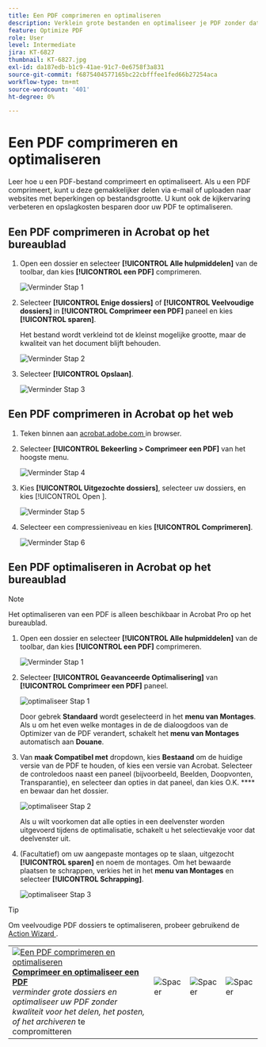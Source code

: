```yaml
---
title: Een PDF comprimeren en optimaliseren
description: Verklein grote bestanden en optimaliseer je PDF zonder dat dit ten koste gaat van de kwaliteit voor delen, posten of archiveren
feature: Optimize PDF
role: User
level: Intermediate
jira: KT-6827
thumbnail: KT-6827.jpg
exl-id: da187edb-b1c9-41ae-91c7-0e6758f3a831
source-git-commit: f6875404577165bc22cbfffee1fed66b27254aca
workflow-type: tm+mt
source-wordcount: '401'
ht-degree: 0%

---
```


# Een PDF comprimeren en optimaliseren

Leer hoe u een PDF-bestand comprimeert en optimaliseert. Als u een PDF comprimeert, kunt u deze gemakkelijker delen via e-mail of uploaden naar websites met beperkingen op bestandsgrootte. U kunt ook de kijkervaring verbeteren en opslagkosten besparen door uw PDF te optimaliseren.

## Een PDF comprimeren in Acrobat op het bureaublad

1. Open een dossier en selecteer **[!UICONTROL Alle hulpmiddelen]** van de toolbar, dan kies **[!UICONTROL een PDF]** comprimeren.

   ![ Verminder Stap 1 ](../assets/Reduce_1.png)

1. Selecteer **[!UICONTROL Enige dossiers]** of **[!UICONTROL Veelvoudige dossiers]** in **[!UICONTROL Comprimeer een PDF]** paneel en kies **[!UICONTROL sparen]**.

   Het bestand wordt verkleind tot de kleinst mogelijke grootte, maar de kwaliteit van het document blijft behouden.

   ![ Verminder Stap 2 ](../assets/Reduce_2.png)

1. Selecteer **[!UICONTROL Opslaan]**.

   ![ Verminder Stap 3 ](../assets/Reduce_3.png)


## Een PDF comprimeren in Acrobat op het web

1. Teken binnen aan [ acrobat.adobe.com ](https://acrobat.adobe.com/nl/nl) in browser.

1. Selecteer **[!UICONTROL Bekeerling > Comprimeer een PDF]** van het hoogste menu.

   ![ Verminder Stap 4 ](../assets/Reduce_4.png)

1. Kies **[!UICONTROL Uitgezochte dossiers]**, selecteer uw dossiers, en kies [!UICONTROL  Open ].

   ![ Verminder Stap 5 ](../assets/Reduce_5.png)

1. Selecteer een compressieniveau en kies **[!UICONTROL Comprimeren]**.

   ![ Verminder Stap 6 ](../assets/Reduce_6.png)

## Een PDF optimaliseren in Acrobat op het bureaublad

>[!NOTE]
>
>Het optimaliseren van een PDF is alleen beschikbaar in Acrobat Pro op het bureaublad.

1. Open een dossier en selecteer **[!UICONTROL Alle hulpmiddelen]** van de toolbar, dan kies **[!UICONTROL een PDF]** comprimeren.

   ![ Verminder Stap 1 ](../assets/Reduce_1.png)

1. Selecteer **[!UICONTROL Geavanceerde Optimalisering]** van **[!UICONTROL Comprimeer een PDF]** paneel.

   ![ optimaliseer Stap 1 ](../assets/Optimize_1.png)

   Door gebrek **Standaard** wordt geselecteerd in het **menu van Montages**. Als u om het even welke montages in de de dialoogdoos van de Optimizer van de PDF verandert, schakelt het **menu van Montages** automatisch aan **Douane**.

1. Van **maak Compatibel met** dropdown, kies **Bestaand** om de huidige versie van de PDF te houden, of kies een versie van Acrobat. Selecteer de controledoos naast een paneel (bijvoorbeeld, Beelden, Doopvonten, Transparantie), en selecteer dan opties in dat paneel, dan kies O.K. **** en bewaar dan het dossier.

   ![ optimaliseer Stap 2 ](../assets/Optimize_2.png)

   Als u wilt voorkomen dat alle opties in een deelvenster worden uitgevoerd tijdens de optimalisatie, schakelt u het selectievakje voor dat deelvenster uit.

1. (Facultatief) om uw aangepaste montages op te slaan, uitgezocht **[!UICONTROL sparen]** en noem de montages. Om het bewaarde plaatsen te schrappen, verkies het in het **menu van Montages** en selecteer **[!UICONTROL Schrapping]**.

   ![ optimaliseer Stap 3 ](../assets/Optimize_3.png)

>[!TIP]
>
>Om veelvoudige PDF dossiers te optimaliseren, probeer gebruikend de [ Action Wizard ](../advanced-tasks/action.md).

<table style="table-layout:fixed">
  <td>
    <a href="reduce.md">
      <img alt="Een PDF comprimeren en optimaliseren" src="../assets/reduce.png" />
    </a>
    <div>
    <a href="reduce.md"><strong> Comprimeer en optimaliseer een PDF </strong></a>
    </div>
    <em> verminder grote dossiers en optimaliseer uw PDF zonder kwaliteit voor het delen, het posten, of het archiveren </em> te compromitteren
    <br>
  </td>
  <td>
        <img alt="Spacer" src="../assets/Whitespacer.png" />
        <div>
        <br>
      </td>
    <td>
        <img alt="Spacer" src="../assets/Whitespacer.png" />
        <div>
        <br>
    </td>
    <td>
        <img alt="Spacer" src="../assets/Whitespacer.png" />
        <div>
        <br>
    </td>
</tr>
</table>